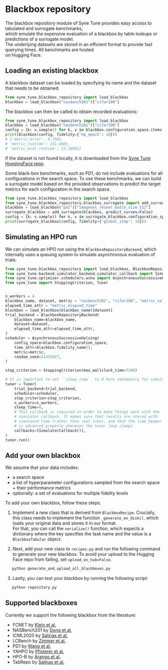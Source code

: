 # Blackbox repository


The blackbox repository module of Syne Tune provides easy access to tabulated and surrogate benchmarks,  
which emulate the expensive evaluation of a blackbox by table lookups or predictions of a surrogate model.  
The underlying datasets are stored in an efficient format to provide fast querying times. All benchmarks are hosted  
on Hugging Face.


## Loading an existing blackbox

A blackbox dataset can be loaded by specifying its name and the dataset that needs to be obtained:

```python
from syne_tune.blackbox_repository import load_blackbox
blackbox = load_blackbox("nasbench201")["cifar100"]
```

The blackbox can then be called to obtain recorded evaluations:
```python
from syne_tune.blackbox_repository import load_blackbox
blackbox = load_blackbox("nasbench201")["cifar100"]
config = {k: v.sample() for k, v in blackbox.configuration_space.items()}
print(blackbox(config, fidelity={'hp_epoch': 10}))
# {'metric_error': 0.7501,
# 'metric_runtime': 231.6001,
# 'metric_eval_runtime': 23.16001}
```

If the dataset is not found locally, it is downloaded from the [Syne Tune HuggingFace repo](https://huggingface.co/synetune).


Some black-box benchmarks, such as PD1, do not include evaluations for all configurations in the search space.
To use these benchmarks, we can build a surrogate model based on the provided observations to predict the target metrics for each configuration in the search space.
```python
from syne_tune.blackbox_repository import load_blackbox
from syne_tune.blackbox_repository.blackbox_surrogate import add_surrogate
blackbox = load_blackbox("pd1")["imagenet_resnet_batch_size_512"]
surrogate_blackbox = add_surrogate(blackbox, predict_curves=False)
config = {k: v.sample() for k, v in surrogate_blackbox.configuration_space.items()}
print(surrogate_blackbox(config, fidelity={'global_step': 10}))
```

## Simulating an HPO run

We can simulate an HPO run using the `BlackboxRepositoryBackend`, which internally uses a queuing system to simulate
asynchronous evaluation of trials:

```python
from syne_tune.blackbox_repository import load_blackbox, BlackboxRepositoryBackend
from syne_tune.backend.simulator_backend.simulator_callback import SimulatorCallback
from syne_tune.optimizer.schedulers.asha import AsynchronousSuccessiveHalving
from syne_tune import StoppingCriterion, Tuner


n_workers = 4
blackbox_name, dataset, metric = "nasbench201", "cifar100", "metric_valid_error"
elapsed_time_attr = "metric_elapsed_time"
blackbox = load_blackbox(blackbox_name)[dataset]
trial_backend = BlackboxRepositoryBackend(
    blackbox_name=blackbox_name,
    dataset=dataset,
    elapsed_time_attr=elapsed_time_attr,
)
scheduler = AsynchronousSuccessiveHalving(
    config_space=blackbox.configuration_space,
    time_attr=blackbox.fidelity_name(),
    metric=metric,
    random_seed=31415927,
)

stop_criterion = StoppingCriterion(max_wallclock_time=7200)

# It is important to set ``sleep_time`` to 0 here (mandatory for simulator backend)
tuner = Tuner(
    trial_backend=trial_backend,
    scheduler=scheduler,
    stop_criterion=stop_criterion,
    n_workers=n_workers,
    sleep_time=0,
    # This callback is required in order to make things work with the
    # simulator callback. It makes sure that results are stored with
    # simulated time (rather than real time), and that the time_keeper
    # is advanced properly whenever the tuner loop sleeps
    callbacks=[SimulatorCallback()],
)
tuner.run()
```


## Add your own blackbox


We assume that your data includes:

- a search space  
- a list of hyperparameter configurations sampled from the search space + their performance metrics  
- optionally: a set of evaluations for multiple fidelity levels

To add your own blackbox, follow these steps:

1. Implement a new class that is derived from `BlackboxRecipe`. Crucially, this class needs to implement the function `_generate_on_disk()`, which loads your original data and stores it in our format.  
   For that, you can call the `serialize()` function, which expects a dictionary where the key specifies the task name and the value is a `BlackboxTabular` object.

2. Next, add your new class to `recipes.py` and run the following command to generate your new blackbox. To avoid your upload to the Hugging Face repo from failing, set `upload_on_hub=False`.

```bash
   python generate_and_upload_all_blackboxes.py
```

3. Lastly, you can test your blackbox by running the following script:

```bash
   python repository.py
```


## Supported blackboxes

Currently we support the following blackbox from the literature:

- FCNET by [Klein et al.](https://arxiv.org/abs/1905.04970)
- NASBench201 by [Dong et al.](https://arxiv.org/abs/2001.00326)
- ICML2020 by [Salinas et al.](https://proceedings.mlr.press/v119/salinas20a)
- LCBench by [Zimmer et al.](https://arxiv.org/abs/2006.13799)
- PD1 by [Wang et al.](https://www.jmlr.org/papers/v25/23-0269.html)
- YAHPO by [Pfisterer et al.](https://proceedings.mlr.press/v188/pfisterer22a.html)
- HPO-B by [Arango et al.](https://arxiv.org/abs/2106.06257)
- TabRepo by [Salinas et al.](https://arxiv.org/abs/2311.02971)